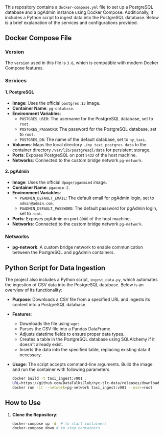 
This repository contains a `docker-compose.yml` file to set up a PostgreSQL database and a pgAdmin instance using Docker Compose. Additionally, it includes a Python script to ingest data into the PostgreSQL database. Below is a brief explanation of the services and configurations provided.

## Docker Compose File

### Version

The `version` used in this file is `3.8`, which is compatible with modern Docker Compose features.

### Services

#### 1. **PostgreSQL**

- **Image**: Uses the official `postgres:13` image.
- **Container Name**: `pg-database`.
- **Environment Variables**:
  - `POSTGRES_USER`: The username for the PostgreSQL database, set to `root`.
  - `POSTGRES_PASSWORD`: The password for the PostgreSQL database, set to `root`.
  - `POSTGRES_DB`: The name of the default database, set to `ny_taxi`.
- **Volumes**: Maps the local directory `./ny_taxi_postgres_data` to the container directory `/var/lib/postgresql/data` for persistent storage.
- **Ports**: Exposes PostgreSQL on port `5432` of the host machine.
- **Networks**: Connected to the custom bridge network `pg-network`.

#### 2. **pgAdmin**

- **Image**: Uses the official `dpage/pgadmin4` image.
- **Container Name**: `pgadmin-2`.
- **Environment Variables**:
  - `PGADMIN_DEFAULT_EMAIL`: The default email for pgAdmin login, set to `admin@admin.com`.
  - `PGADMIN_DEFAULT_PASSWORD`: The default password for pgAdmin login, set to `root`.
- **Ports**: Exposes pgAdmin on port `8080` of the host machine.
- **Networks**: Connected to the custom bridge network `pg-network`.

### Networks

- **pg-network**: A custom bridge network to enable communication between the PostgreSQL and pgAdmin containers.

## Python Script for Data Ingestion

The project also includes a Python script, `ingest_data.py`, which automates the ingestion of CSV data into the PostgreSQL database. Below is an overview of its functionality:

- **Purpose**: Downloads a CSV file from a specified URL and ingests its content into a PostgreSQL database.
- **Features**:
  - Downloads the file using `wget`.
  - Parses the CSV file into a Pandas DataFrame.
  - Adjusts datetime fields to ensure proper data types.
  - Creates a table in the PostgreSQL database using SQLAlchemy if it doesn't already exist.
  - Inserts the data into the specified table, replacing existing data if necessary.
- **Usage**: The script accepts command-line arguments. Build the image and run the container with following parameters.

    ```bash
    docker build -t taxi_ingest:v001 .
    URL=https://github.com/DataTalksClub/nyc-tlc-data/releases/download/green/green_tripdata_2021-01.csv.gz
    docker run -it --network=pg-network taxi_ingest:v001 --user=root   --password=root   --host=pg-database   --port=5432   --db=ny_taxi   --table_name=green_taxi_data   --url=${URL}

## How to Use

1. **Clone the Repository**:

   ```bash
   docker-compose up -d  # to start containers
   docker-compose down # to stop containers